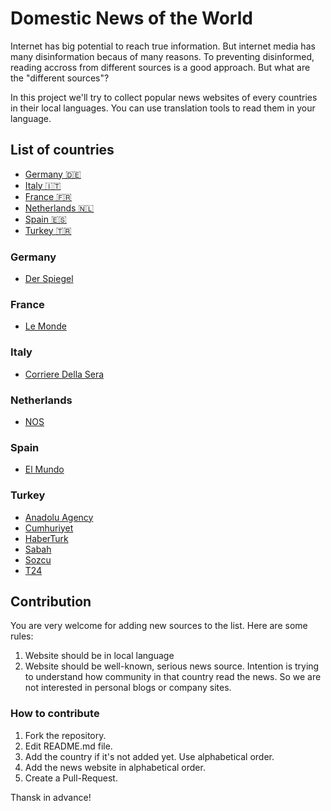 # Domestic News of the World

Internet has big potential to reach true information. But internet media has many disinformation becaus of many reasons. To preventing disinformed, reading accross from different sources is a good approach. But what are the "different sources"?

In this project we'll try to collect popular news websites of every countries in their local languages. You can use translation tools to read them in your language.

## List of countries

* [Germany 🇩🇪](#germany)
* [Italy 🇮🇹](#italy)
* [France 🇫🇷](#france)
* [Netherlands 🇳🇱](#netherlands)
* [Spain 🇪🇸](#spain)
* [Turkey 🇹🇷](#turkey)

### Germany

* [Der Spiegel](https://www.spiegel.de)

### France

* [Le Monde](https://www.lemonde.fr)

### Italy

* [Corriere Della Sera](https://www.corriere.it)

### Netherlands

* [NOS](https://nos.nl)

### Spain

* [El Mundo](https://www.elmundo.es)

### Turkey

* [Anadolu Agency](https://www.aa.com.tr)
* [Cumhuriyet](https://www.cumhuriyet.com.tr)
* [HaberTurk](https://www.haberturk.com)
* [Sabah](https://www.sabah.com.tr)
* [Sozcu](https://www.sozcu.com.tr)
* [T24](https://www.t24.com.tr)

## Contribution

You are very welcome for adding new sources to the list. Here are some rules:

1. Website should be in local language
2. Website should be well-known, serious news source. Intention is trying to understand how community in that country read the news. So we are not interested in personal blogs or company sites.

### How to contribute

1. Fork the repository.
2. Edit README.md file.
3. Add the country if it's not added yet. Use alphabetical order.
4. Add the news website in alphabetical order.
5. Create a Pull-Request.

Thansk in advance!
